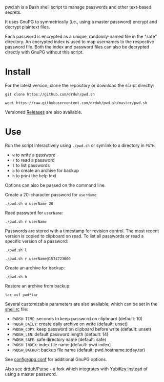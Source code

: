 pwd.sh is a Bash shell script to manage passwords and other text-based secrets.

It uses GnuPG to symmetrically (i.e., using a master password) encrypt and decrypt plaintext files.

Each password is encrypted as a unique, randomly-named file in the "safe" directory. An encrypted index is used to map usernames to the respective password file. Both the index and password files can also be decrypted directly with GnuPG without this script.

# Install

For the latest version, clone the repository or download the script directly:

```console
git clone https://github.com/drduh/pwd.sh

wget https://raw.githubusercontent.com/drduh/pwd.sh/master/pwd.sh
```

Versioned [Releases](https://github.com/drduh/pwd.sh/releases) are also available.

# Use

Run the script interactively using `./pwd.sh` or symlink to a directory in `PATH`:

- `w` to write a password
- `r` to read a password
- `l` to list passwords
- `b` to create an archive for backup
- `h` to print the help text

Options can also be passed on the command line.

Create a 20-character password for `userName`:

```console
./pwd.sh w userName 20
```

Read password for `userName`:

```console
./pwd.sh r userName
```

Passwords are stored with a timestamp for revision control. The most recent version is copied to clipboard on read. To list all passwords or read a specific version of a password:

```console
./pwd.sh l

./pwd.sh r userName@1574723600
```

Create an archive for backup:

```console
./pwd.sh b
```

Restore an archive from backup:

```console
tar xvf pwd*tar
```

Several customizable parameters are also available, which can be set in the [shell rc](https://github.com/drduh/config/blob/master/zshrc) file:

- `PWDSH_TIME`: seconds to keep password on clipboard (default: 10)
- `PWDSH_DAILY`: create daily archive on write (default: unset)
- `PWDSH_COPY`: keep password on clipboard before write (default: unset)
- `PWDSH_LEN`: default password length (default: 14)
- `PWDSH_SAFE`: safe directory name (default: safe)
- `PWDSH_INDEX`: index file name (default: pwd.index)
- `PWDSH_BACKUP`: backup file name (default: pwd.hostname.today.tar)

See [config/gpg.conf](https://github.com/drduh/config/blob/master/gpg.conf) for additional GnuPG options.

Also see [drduh/Purse](https://github.com/drduh/Purse) - a fork which integrates with [YubiKey](https://github.com/drduh/YubiKey-Guide) instead of using a master password.

